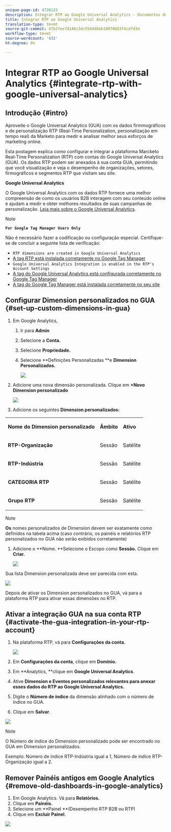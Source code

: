 ```yaml
---
unique-page-id: 4720125
description: Integrar RTP ao Google Universal Analytics - Documentos do Marketing - Documentação do produto
title: Integrar RTP ao Google Universal Analytics
translation-type: tm+mt
source-git-commit: 47b2fee7d146c3dc558d4bbb10070683f4cdfd3d
workflow-type: tm+mt
source-wordcount: '432'
ht-degree: 0%

---
```



# Integrar RTP ao Google Universal Analytics {#integrate-rtp-with-google-universal-analytics}

## Introdução {#intro}

Aproveite o Google Universal Analytics (GUA) com os dados firmmográficos e de personalização RTP (Real-Time Personalization, personalização em tempo real) da Marketo para medir e analisar melhor seus esforços de marketing online.

Esta postagem explica como configurar e integrar a plataforma Marcketo Real-Time Personalization (RTP) com contas do Google Universal Analytics (GUA). Os dados RTP podem ser anexados à sua conta GUA, permitindo que você visualização e veja o desempenho de organizações, setores, firmográficos e segmentos RTP que visitam seu site.

**Google Universal Analytics**

O Google Universal Analytics com os dados RTP fornece uma melhor compreensão de como os usuários B2B interagem com seu conteúdo online e ajudam a medir e obter melhores resultados de suas campanhas de personalização. [Leia mais sobre o Google Universal Analytics](https://support.google.com/analytics/answer/2790010/?hl=en&amp;authuser=1).

>[!NOTE]
>
>**`For Google Tag Manager Users Only`**
>
>Não é necessário fazer a codificação ou configuração especial. Certifique-se de concluir a seguinte lista de verificação:
>
>* `RTP dimensions are created in Google Universal Analytics`
>* [A tag RTP está instalada corretamente no Google Tag Manager](https://docs.marketo.com/display/public/DOCS/Implementing+RTP+using+Google+Tag+Manager)
>* `Google Universal Analytics Integration is enabled in the RTP's Account Settings`
>* [A tag do Google Universal Analytics está configurada corretamente no Google Tag Manager](https://support.google.com/tagmanager/answer/6107124?hl=en)
>* [A tag do Google Tag Manager está instalada corretamente no seu site](https://developers.google.com/tag-manager/quickstart)

>



## Configurar Dimension personalizados no GUA {#set-up-custom-dimensions-in-gua}

1. Em Google Analytics,

   1. Ir para **Admin**
   1. Selecione a **Conta.**
   1. Selecione **Propriedade.**
   1. Selecione **Definições Personalizadas **e **Dimension Personalizados.**

      ![](assets/image2014-11-29-11-3a2-3a32.png)

1. Adicione uma nova dimensão personalizada. Clique em **+Novo Dimension personalizado**

   ![](assets/image2014-11-29-11-3a8-3a16.png)

1. Adicione os seguintes **Dimension personalizados:**

<table> 
 <tbody> 
  <tr> 
   <td><p><strong>Nome do Dimension personalizado</strong></p></td> 
   <td><p><strong>Âmbito</strong></p></td> 
   <td><p><strong>Ativo</strong></p></td> 
  </tr> 
  <tr> 
   <td><p><strong>RTP-Organização</strong></p></td> 
   <td><p>Sessão</p></td> 
   <td><p align="center">Satélite</p></td> 
  </tr> 
  <tr> 
   <td><p><strong>RTP-Indústria</strong></p></td> 
   <td><p>Sessão</p></td> 
   <td><p align="center">Satélite</p></td> 
  </tr> 
  <tr> 
   <td><p><strong>CATEGORIA RTP</strong></p></td> 
   <td><p>Sessão</p></td> 
   <td><p align="center">Satélite</p></td> 
  </tr> 
  <tr> 
   <td><p><strong>Grupo RTP</strong></p></td> 
   <td><p>Sessão</p></td> 
   <td><p align="center">Satélite</p></td> 
  </tr> 
 </tbody> 
</table>

>[!NOTE]
>
>**Os** nomes personalizados de Dimension devem ser exatamente como definidos na tabela acima (caso contrário, os painéis e relatórios RTP personalizados no GUA não serão exibidos corretamente)

1. Adicione o **Nome. **Selecione o Escopo como **Sessão.** Clique em  **Criar.**

   ![](assets/image2014-11-29-11-3a12-3a51.png)

Sua lista Dimension personalizada deve ser parecida com esta.

![](assets/image2014-11-29-11-36-50-version-2.png)

Depois de ativar os Dimension personalizados no GUA, vá para a plataforma RTP para ativar essas dimensões no RTP.

## Ativar a integração GUA na sua conta RTP {#activate-the-gua-integration-in-your-rtp-account}

1. Na plataforma RTP, vá para **Configurações da conta.**

   ![](assets/image2014-11-29-11-3a27-3a7.png)

1. Em **Configurações da conta**, clique em **Domínio.**
1. Em **Analytics, **clique em **Google Universal Analytics**.
1. Ative **Dimension e Eventos personalizados relevantes para anexar esses dados do RTP ao Google Universal Analytics.**
1. Digite o **Número de índice** da dimensão alinhado com o número de índice no GUA.
1. Clique em **Salvar**.

![](assets/image2014-11-29-11-31-23-version-2.png)

>[!NOTE]
>
>O Número de índice do Dimension personalizado pode ser encontrado no GUA em Dimension personalizados.
>
>Exemplo: Número de índice RTP-Indústria igual a 1, Número de índice RTP-Organização igual a 2.

## Remover Painéis antigos em Google Analytics {#remove-old-dashboards-in-google-analytics}

1. Em Google Analytics. Vá para **Relatórios.**
1. Clique em **Painéis.**
1. Selecione um **Painel **(Desempenho RTP B2B ou RTP)
1. Clique em **Excluir Painel**.

![](assets/image2014-11-29-11-3a42-3a55.png)

